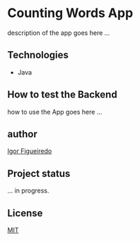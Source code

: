 # Counting Words App
description of the app goes here ...

## Technologies
- Java 

## How to test the Backend
how to use the App goes here ...

## author
[Igor Figueiredo](https://github.com/Igor-GF)

## Project status
... in progress.

## License
[MIT](https://choosealicense.com/licenses/mit/)